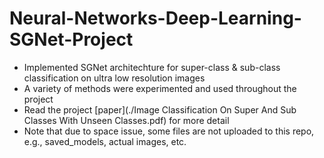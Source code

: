 # Neural-Networks-Deep-Learning-SGNet-Project
- Implemented SGNet architechture for super-class &amp; sub-class classification on ultra low resolution images
- A variety of methods were experimented and used throughout the project
- Read the project [paper](./Image Classification On Super And Sub Classes With Unseen Classes.pdf) for more detail
- Note that due to space issue, some files are not uploaded to this repo, e.g., saved_models, actual images, etc.
